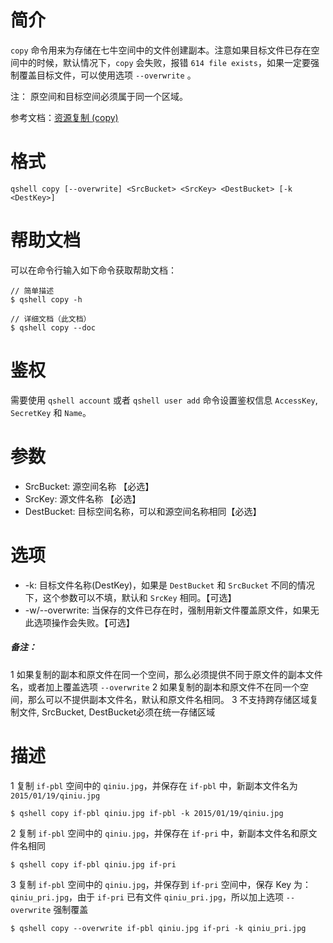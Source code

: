# 简介
`copy` 命令用来为存储在七牛空间中的文件创建副本。注意如果目标文件已存在空间中的时候，默认情况下，`copy` 会失败，报错 `614 file exists`，如果一定要强制覆盖目标文件，可以使用选项 `--overwrite` 。

注：
原空间和目标空间必须属于同一个区域。

参考文档：[资源复制 (copy)](http://developer.qiniu.com/code/v6/api/kodo-api/rs/copy.html)

# 格式
```
qshell copy [--overwrite] <SrcBucket> <SrcKey> <DestBucket> [-k <DestKey>]
```

# 帮助文档
可以在命令行输入如下命令获取帮助文档：
```
// 简单描述
$ qshell copy -h 

// 详细文档（此文档）
$ qshell copy --doc
```

# 鉴权
需要使用 `qshell account` 或者 `qshell user add` 命令设置鉴权信息 `AccessKey`, `SecretKey` 和 `Name`。

# 参数
- SrcBucket: 源空间名称 【必选】
- SrcKey: 源文件名称 【必选】
- DestBucket: 目标空间名称，可以和源空间名称相同【必选】
  
# 选项
- -k: 目标文件名称(DestKey)，如果是 `DestBucket` 和 `SrcBucket` 不同的情况下，这个参数可以不填，默认和 `SrcKey` 相同。【可选】
- -w/--overwrite: 当保存的文件已存在时，强制用新文件覆盖原文件，如果无此选项操作会失败。【可选】

##### 备注：
1 如果复制的副本和原文件在同一个空间，那么必须提供不同于原文件的副本文件名，或者加上覆盖选项 `--overwrite`
2 如果复制的副本和原文件不在同一个空间，那么可以不提供副本文件名，默认和原文件名相同。
3 不支持跨存储区域复制文件, SrcBucket, DestBucket必须在统一存储区域

# 描述
1 复制 `if-pbl` 空间中的 `qiniu.jpg`，并保存在 `if-pbl` 中，新副本文件名为 `2015/01/19/qiniu.jpg`
```
$ qshell copy if-pbl qiniu.jpg if-pbl -k 2015/01/19/qiniu.jpg
```

2 复制 `if-pbl` 空间中的 `qiniu.jpg`，并保存在 `if-pri` 中，新副本文件名和原文件名相同
```
$ qshell copy if-pbl qiniu.jpg if-pri
```

3 复制 `if-pbl` 空间中的 `qiniu.jpg`，并保存到 `if-pri` 空间中，保存 Key 为：`qiniu_pri.jpg`，由于 `if-pri` 已有文件 `qiniu_pri.jpg`，所以加上选项 `--overwrite` 强制覆盖
```
$ qshell copy --overwrite if-pbl qiniu.jpg if-pri -k qiniu_pri.jpg
```
